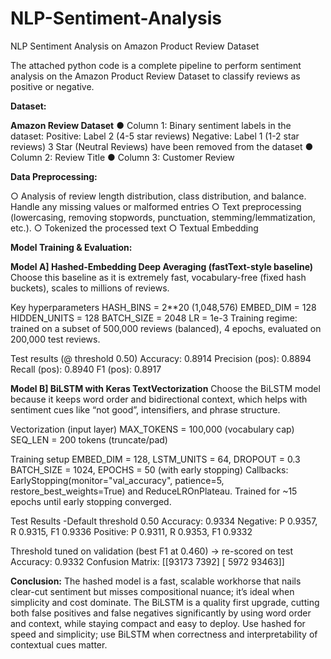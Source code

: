# NLP-Sentiment-Analysis

NLP Sentiment Analysis on Amazon Product Review Dataset 

The attached python code is a complete pipeline to perform sentiment analysis on the Amazon Product Review Dataset to classify reviews
as positive or negative.

**Dataset:**

**Amazon Review Dataset**
● Column 1: Binary sentiment labels in the dataset:
Positive: Label 2 (4-5 star reviews)
Negative: Label 1 (1-2 star reviews)
3 Star (Neutral Reviews) have been removed from the dataset
● Column 2: Review Title
● Column 3: Customer Review


**Data Preprocessing:**

○ Analysis of review length distribution, class distribution, and balance. Handle any missing values or malformed entries
○ Text preprocessing (lowercasing, removing stopwords, punctuation, stemming/lemmatization, etc.).
○ Tokenized the processed text
○ Textual Embedding

**Model Training & Evaluation:**

**Model A] Hashed-Embedding Deep Averaging (fastText-style baseline)**
Choose this baseline as it is extremely fast, vocabulary-free (fixed hash buckets), scales to millions of reviews.

Key hyperparameters
HASH_BINS = 2**20 (1,048,576)
EMBED_DIM = 128
HIDDEN_UNITS = 128
BATCH_SIZE = 2048
LR = 1e-3
Training regime: trained on a subset of 500,000 reviews (balanced), 4
epochs, evaluated on 200,000 test reviews.


Test results (@ threshold 0.50)
Accuracy: 0.8914
Precision (pos): 0.8894
Recall (pos): 0.8940
F1 (pos): 0.8917



**Model B] BiLSTM with Keras TextVectorization**
Choose the BiLSTM model because it keeps word order and bidirectional context, which helps with sentiment cues like “not good”, intensifiers, and phrase structure.

Vectorization (input layer)
MAX_TOKENS = 100,000 (vocabulary cap)
SEQ_LEN = 200 tokens (truncate/pad)

Training setup
EMBED_DIM = 128, LSTM_UNITS = 64, DROPOUT = 0.3
BATCH_SIZE = 1024, EPOCHS = 50 (with early stopping)
Callbacks: EarlyStopping(monitor="val_accuracy", patience=5,
restore_best_weights=True) and ReduceLROnPlateau.
Trained for ~15 epochs until early stopping converged.

Test Results -Default threshold 0.50
Accuracy: 0.9334
Negative: P 0.9357, R 0.9315, F1 0.9336
Positive: P 0.9311, R 0.9353, F1 0.9332

Threshold tuned on validation (best F1 at 0.460) → re-scored on test
Accuracy: 0.9332
Confusion Matrix: [[93173 7392]
[ 5972 93463]]


**Conclusion:**
The hashed model is a fast, scalable workhorse that nails clear-cut sentiment but misses compositional nuance; it’s ideal when simplicity and cost dominate. The BiLSTM is a quality first upgrade, cutting both false positives and false negatives significantly by using word order and context, while staying compact and easy to deploy. Use hashed for speed and simplicity; use BiLSTM when correctness and interpretability of contextual cues matter.
